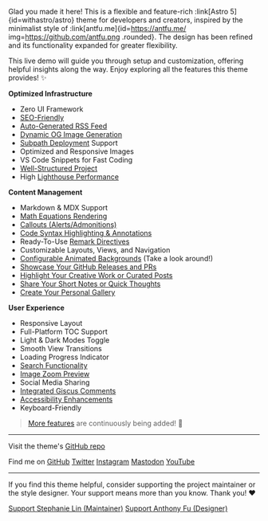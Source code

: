Glad you made it here! This is a flexible and feature-rich :link[Astro 5]{id=withastro/astro} theme for developers and creators, inspired by the minimalist style of :link[antfu.me]{id=https://antfu.me/ img=https://github.com/antfu.png .rounded}. The design has been refined and its functionality expanded for greater flexibility.

This live demo will guide you through setup and customization, offering helpful insights along the way. Enjoy exploring all the features this theme provides! ✨

**Optimized Infrastructure**

- Zero UI Framework
- [SEO-Friendly](./blog/faqs-and-known-issues/#about-seo-and-accessibility)
- [Auto-Generated RSS Feed](./blog/faqs-and-known-issues/#rss-subscription-scope)
- [Dynamic OG Image Generation](./blog/about-open-graph-images/)
- [Subpath Deployment](./blog/basic-configuration/#configuring-site) Support
- Optimized and Responsive Images
- VS Code Snippets for Fast Coding
- [Well-Structured Project](./blog/project-structure/)
- High [Lighthouse Performance](./blog/faqs-and-known-issues/#lighthouse-scores)

**Content Management**

- Markdown & MDX Support
- [Math Equations Rendering](./blog/faqs-and-known-issues/#choosing-a-math-rendering-engine)
- [Callouts (Alerts/Admonitions)](./blog/markdown-mdx-extended-features/#callouts-alerts--admonitions)
- [Code Syntax Highlighting & Annotations](./blog/markdown-mdx-extended-features/#fully-featured-code-blocks)
- Ready-To-Use [Remark Directives](./blog/markdown-mdx-extended-features/#image-caption--link-image)
- Customizable Layouts, Views, and Navigation
- [Configurable Animated Backgrounds](./blog/faqs-and-known-issues/#page-backgrounds) (Take a look around!)
- [Showcase Your GitHub Releases and PRs](./blog/customizing-github-activity-pages)
- [Highlight Your Creative Work or Curated Posts](./blog/recreating-current-pages/#highlights)
- [Share Your Short Notes or Quick Thoughts](./blog/recreating-current-pages/#shorts)
- [Create Your Personal Gallery](./blog/recreating-current-pages/#photos)

**User Experience**

- Responsive Layout
- Full-Platform TOC Support
- Light & Dark Modes Toggle
- Smooth View Transitions
- Loading Progress Indicator
- [Search Functionality](./blog/faqs-and-known-issues/#search-functionality)
- [Image Zoom Preview](./blog/faqs-and-known-issues/#image-zoom)
- Social Media Sharing
- [Integrated Giscus Comments](./blog/advanced-configuration/#configure-giscus-comments)
- [Accessibility Enhancements](./blog/faqs-and-known-issues/#about-seo-and-accessibility)
- Keyboard-Friendly

> [More features](https://github.com/users/lin-stephanie/projects/4) are continuously being added! 🚀

---

<p>
  Visit the theme's
  <a
    class="inline-block ml-1.5 op-75"
    href="https://github.com/lin-stephanie/astro-antfustyle-theme"
  >
  <span i-simple-icons-github></span> GitHub repo</a>
</p>

<p>
  <span class="inline-block mr-1.5 mb-2">Find me on</span>
  <span class="inline-flex flex-wrap gap-2 op-75">
    <a href="https://github.com/lin-stephanie/astro-antfustyle-theme">
      <span i-simple-icons-github></span> GitHub</a>
    <a href="https://github.com/lin-stephanie/astro-antfustyle-theme">
      <span i-ri-twitter-x-fill></span> Twitter</a>
    <a href="https://github.com/lin-stephanie/astro-antfustyle-theme">
      <span i-simple-icons-instagram></span> Instagram</a>
    <a href="https://github.com/lin-stephanie/astro-antfustyle-theme">
      <span i-simple-icons-mastodon></span> Mastodon</a>
    <a href="https://github.com/lin-stephanie/astro-antfustyle-theme">
      <span i-simple-icons-youtube></span> YouTube</a>
  </span>
</p>

---

If you find this theme helpful, consider supporting the project maintainer or the style designer. Your support means more than you know. Thank you! ❤️

<div class="flex flex-wrap gap-4">
  <a class="btn-rose" href="https://github.com/sponsors/lin-stephanie">
    <span class="i-ph-heart-duotone"></span> Support Stephanie Lin (Maintainer)</a>
  <a class="btn-yellow" href="https://github.com/sponsors/antfu">
    <span class="i-ph-lightning-duotone"></span> Support Anthony Fu (Designer)</a>
</div>
